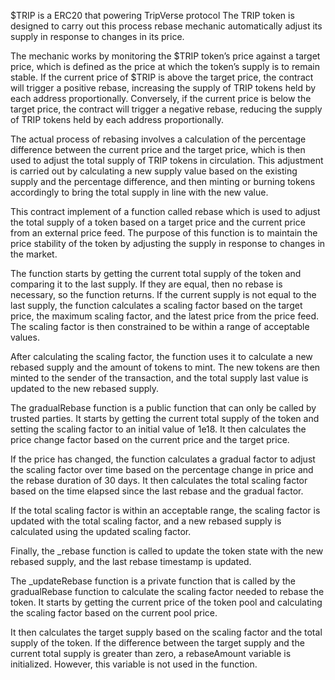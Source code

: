$TRIP is a ERC20 that powering TripVerse protocol 
The TRIP token is designed to carry out this process rebase mechanic automatically adjust its supply in response to changes in its price.

The mechanic works by monitoring the $TRIP token’s price against a target price, which is defined as the price at which the token’s supply is to remain stable. If the current price of $TRIP is above the target price, the contract will trigger a positive rebase, increasing the supply of TRIP tokens held by each address proportionally. Conversely, if the current price is below the target price, the contract will trigger a negative rebase, reducing the supply of TRIP tokens held by each address proportionally.

The actual process of rebasing involves a calculation of the percentage difference between the current price and the target price, which is then used to adjust the total supply of TRIP tokens in circulation. This adjustment is carried out by calculating a new supply value based on the existing supply and the percentage difference, and then minting or burning tokens accordingly to bring the total supply in line with the new value.

This contract implement of a function called rebase which is used to adjust the total supply of a token based on a target price and the current price from an external price feed. The purpose of this function is to maintain the price stability of the token by adjusting the supply in response to changes in the market.

The function starts by getting the current total supply of the token and comparing it to the last supply. If they are equal, then no rebase is necessary, so the function returns. If the current supply is not equal to the last supply, the function calculates a scaling factor based on the target price, the maximum scaling factor, and the latest price from the price feed. The scaling factor is then constrained to be within a range of acceptable values.

After calculating the scaling factor, the function uses it to calculate a new rebased supply and the amount of tokens to mint. The new tokens are then minted to the sender of the transaction, and the total supply last value is updated to the new rebased supply.

The gradualRebase function is a public function that can only be called by trusted parties. It starts by getting the current total supply of the token and setting the scaling factor to an initial value of 1e18. It then calculates the price change factor based on the current price and the target price.

If the price has changed, the function calculates a gradual factor to adjust the scaling factor over time based on the percentage change in price and the rebase duration of 30 days. It then calculates the total scaling factor based on the time elapsed since the last rebase and the gradual factor.

If the total scaling factor is within an acceptable range, the scaling factor is updated with the total scaling factor, and a new rebased supply is calculated using the updated scaling factor.

Finally, the _rebase function is called to update the token state with the new rebased supply, and the last rebase timestamp is updated.

The _updateRebase function is a private function that is called by the gradualRebase function to calculate the scaling factor needed to rebase the token. It starts by getting the current price of the token pool and calculating the scaling factor based on the current pool price.

It then calculates the target supply based on the scaling factor and the total supply of the token. If the difference between the target supply and the current total supply is greater than zero, a rebaseAmount variable is initialized. However, this variable is not used in the function.

